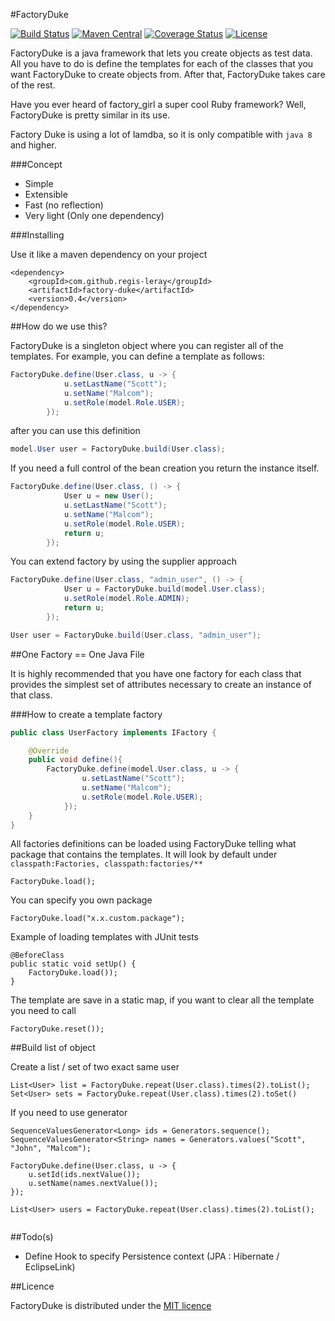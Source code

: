#FactoryDuke 

[![Build Status](https://travis-ci.org/regis-leray/factory_duke.png?branch=master)](https://travis-ci.org/regis-leray/factory_duke)
[![Maven Central](https://img.shields.io/maven-central/v/com.github.regis-leray/factory-duke.svg?style=flat)](https://maven-badges.herokuapp.com/maven-central/com.github.regis-leray/factory-duke)
[![Coverage Status](https://coveralls.io/repos/github/regis-leray/factory_duke/badge.svg?branch=master)](https://coveralls.io/github/regis-leray/factory_duke?branch=master)
[![License](http://img.shields.io/:license-mit-blue.svg?style=flat)](http://vtence.mit-license.org)



FactoryDuke is a java framework that lets you create objects as test data. All you have to do is define the templates for each of the classes that you want FactoryDuke to create objects from. After that, FactoryDuke takes care of the rest.

Have you ever heard of factory_girl a super cool Ruby framework? Well, FactoryDuke is pretty similar in its use.

Factory Duke is using a lot of lamdba, so it is only compatible with ```java 8``` and higher.

###Concept 

* Simple 
* Extensible
* Fast (no reflection)
* Very light (Only one dependency)

###Installing

Use it like a maven dependency on your project

```
<dependency>
    <groupId>com.github.regis-leray</groupId>
    <artifactId>factory-duke</artifactId>
    <version>0.4</version>
</dependency>
```

##How do we use this?

FactoryDuke is a singleton object where you can register all of the templates. For example, you can define a template as follows:

````java
FactoryDuke.define(User.class, u -> {
			u.setLastName("Scott");
			u.setName("Malcom");
			u.setRole(model.Role.USER);
		});
````

after you can use this definition

```java
model.User user = FactoryDuke.build(User.class);
```

If you need a full control of the bean creation you return the instance itself.

````java
FactoryDuke.define(User.class, () -> {
			User u = new User();
			u.setLastName("Scott");
			u.setName("Malcom");
			u.setRole(model.Role.USER);
			return u;
		});
````

You can extend factory by using the supplier approach

````java
FactoryDuke.define(User.class, "admin_user", () -> {
			User u = FactoryDuke.build(model.User.class);
			u.setRole(model.Role.ADMIN);
			return u;
		});
````

```java
User user = FactoryDuke.build(User.class, "admin_user");
```


##One Factory == One Java File

It is highly recommended that you have one factory for each class that provides the simplest set of attributes necessary to create an instance of that class.

###How to create a template factory

```java
public class UserFactory implements IFactory {

	@Override
	public void define(){
		FactoryDuke.define(model.User.class, u -> {
    			u.setLastName("Scott");
    			u.setName("Malcom");
    			u.setRole(model.Role.USER);
    		});
	}
}
```

All factories definitions can be loaded using FactoryDuke telling what package that contains the templates.
It will look by default under ```classpath:Factories, classpath:factories/**```

```
FactoryDuke.load();
```

You can specify you own package

```
FactoryDuke.load("x.x.custom.package");
```

Example of loading templates with JUnit tests

```
@BeforeClass
public static void setUp() {
    FactoryDuke.load());
}
```

The template are save in a static map, if you want to clear all the template you need to call

```
FactoryDuke.reset());
```

##Build list of object


Create a list / set of two exact same user
```
List<User> list = FactoryDuke.repeat(User.class).times(2).toList();
Set<User> sets = FactoryDuke.repeat(User.class).times(2).toSet()
```

If you need to use generator 
 
```
SequenceValuesGenerator<Long> ids = Generators.sequence();
SequenceValuesGenerator<String> names = Generators.values("Scott", "John", "Malcom");

FactoryDuke.define(User.class, u -> {
	u.setId(ids.nextValue());
	u.setName(names.nextValue());
});

List<User> users = FactoryDuke.repeat(User.class).times(2).toList();
 
``` 


##Todo(s)

* Define Hook to specify Persistence context (JPA : Hibernate / EclipseLink)

##Licence

FactoryDuke is distributed under the [MIT licence](https://opensource.org/licenses/MIT)
